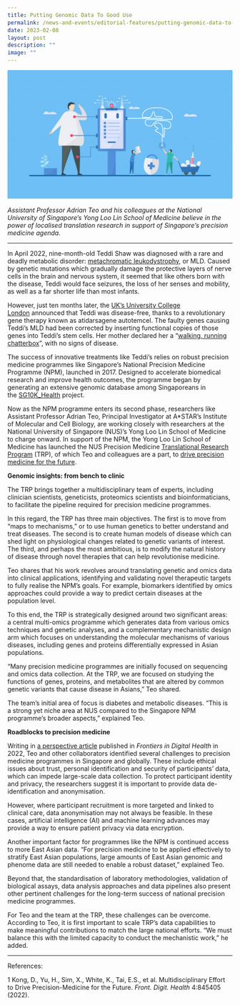 ```yaml
---
title: Putting Genomic Data To Good Use
permalink: /news-and-events/editorial-features/putting-genomic-data-to-good-use/
date: 2023-02-08
layout: post
description: ""
image: ""
---
```

![](/images/Resources/Editorial%20Features/2023/precise-rh_adrian-teo-1024x585.jpg)

_Assistant Professor Adrian Teo and his colleagues at the National University of Singapore’s Yong Loo Lin School of Medicine believe in the power of localised translation research in support of Singapore’s precision medicine agenda._

* * *

In April 2022, nine-month-old Teddi Shaw was diagnosed with a rare and deadly metabolic disorder: [metachromatic leukodystrophy](https://www.insider.com/toddler-first-uk-to-receive-miracle-drug-rare-fatal-disorder-2023-2), or MLD. Caused by genetic mutations which gradually damage the protective layers of nerve cells in the brain and nervous system, it seemed that like others born with the disease, Teddi would face seizures, the loss of her senses and mobility, as well as a far shorter life than most infants.

However, just ten months later, the [UK’s University College London](https://www.ucl.ac.uk/news/2023/feb/girl-deadly-inherited-condition-cured-ucl-spinout-gene-therapy) announced that Teddi was disease-free, thanks to a revolutionary gene therapy known as atidarsagene autotemcel. The faulty genes causing Teddi’s MLD had been corrected by inserting functional copies of those genes into Teddi’s stem cells. Her mother declared her a “[walking, running chatterbox](https://www.theguardian.com/society/2023/feb/15/girl-with-deadly-inherited-condition-mld-cured-gene-therapy-libmeldy-nhs)”, with no signs of disease.

The success of innovative treatments like Teddi’s relies on robust precision medicine programmes like Singapore’s National Precision Medicine Programme (NPM), launched in 2017. Designed to accelerate biomedical research and improve health outcomes, the programme began by generating an extensive genomic database among Singaporeans in the [SG10K\_Health](https://www.npm.sg/collaborate/partners/sg10k/) project.

Now as the NPM programme enters its second phase, researchers like Assistant Professor Adrian Teo, Principal Investigator at A\*STAR’s Institute of Molecular and Cell Biology, are working closely with researchers at the National University of Singapore (NUS)’s Yong Loo Lin School of Medicine to charge onward. In support of the NPM, the Yong Loo Lin School of Medicine has launched the NUS Precision Medicine [Translational Research Program](https://medicine.nus.edu.sg/bch/precision-medicine/) (TRP), of which Teo and colleagues are a part, to [drive precision medicine for the future](https://www.frontiersin.org/articles/10.3389/fdgth.2022.845405/full).

**Genomic insights: from bench to clinic**

The TRP brings together a multidisciplinary team of experts, including clinician scientists, geneticists, proteomics scientists and bioinformaticians, to facilitate the pipeline required for precision medicine programmes.

In this regard, the TRP has three main objectives. The first is to move from “maps to mechanisms,” or to use human genetics to better understand and treat diseases. The second is to create human models of disease which can shed light on physiological changes related to genetic variants of interest. The third, and perhaps the most ambitious, is to modify the natural history of disease through novel therapies that can help revolutionise medicine.

Teo shares that his work revolves around translating genetic and omics data into clinical applications, identifying and validating novel therapeutic targets to fully realise the NPM’s goals. For example, biomarkers identified by omics approaches could provide a way to predict certain diseases at the population level.

To this end, the TRP is strategically designed around two significant areas: a central multi-omics programme which generates data from various omics techniques and genetic analyses, and a complementary mechanistic design arm which focuses on understanding the molecular mechanisms of various diseases, including genes and proteins differentially expressed in Asian populations.

“Many precision medicine programmes are initially focused on sequencing and omics data collection. At the TRP, we are focused on studying the functions of genes, proteins, and metabolites that are altered by common genetic variants that cause disease in Asians,” Teo shared.

The team’s initial area of focus is diabetes and metabolic diseases. “This is a strong yet niche area at NUS compared to the Singapore NPM programme’s broader aspects,” explained Teo.

**Roadblocks to precision medicine**

Writing in [a perspective article](https://www.frontiersin.org/articles/10.3389/fdgth.2022.845405/full) published in _Frontiers in Digital Health_ in 2022, Teo and other collaborators identified several challenges to precision medicine programmes in Singapore and globally. These include ethical issues about trust, personal identification and security of participants’ data, which can impede large-scale data collection. To protect participant identity and privacy, the researchers suggest it is important to provide data de-identification and anonymisation.

However, where participant recruitment is more targeted and linked to clinical care, data anonymisation may not always be feasible. In these cases, artificial intelligence (AI) and machine learning advances may provide a way to ensure patient privacy via data encryption.

Another important factor for programmes like the NPM is continued access to more East Asian data. “For precision medicine to be applied effectively to stratify East Asian populations, large amounts of East Asian genomic and phenome data are still needed to enable a robust dataset,” explained Teo.

Beyond that, the standardisation of laboratory methodologies, validation of biological assays, data analysis approaches and data pipelines also present other pertinent challenges for the long-term success of national precision medicine programmes.

For Teo and the team at the TRP, these challenges can be overcome. According to Teo, it is first important to scale TRP’s data capabilities to make meaningful contributions to match the large national efforts. “We must balance this with the limited capacity to conduct the mechanistic work,” he added.

* * *

References:

1 Kong, D., Yu, H., Sim, X., White, K., Tai, E.S., et al. Multidisciplinary Effort to Drive Precision-Medicine for the Future. _Front. Digit. Health_ 4:845405 (2022).